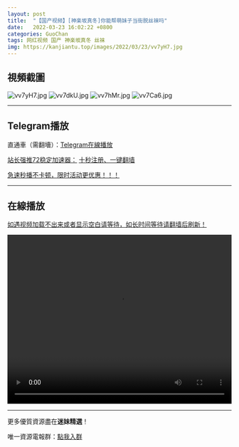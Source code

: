 ```yaml
---
layout: post
title:  "【国产视频】[神楽坂真冬]你能帮萌妹子当街脱丝袜吗"
date:   2022-03-23 16:02:22 +0800
categories: GuoChan
tags: 网红视频 国产 神楽坂真冬 丝袜
img: https://kanjiantu.top/images/2022/03/23/vv7yH7.jpg
---
```



## 視頻截圖

![vv7yH7.jpg](https://kanjiantu.top/images/2022/03/23/vv7yH7.jpg)
![vv7dkU.jpg](https://kanjiantu.top/images/2022/03/23/vv7dkU.jpg)
![vv7hMr.jpg](https://kanjiantu.top/images/2022/03/23/vv7hMr.jpg)
![vv7Ca6.jpg](https://kanjiantu.top/images/2022/03/23/vv7Ca6.jpg)

* * *
## Telegram播放

直通車（需翻墻）：[Telegram在線播放](https://t.me/mimeijingxuan/275)

<u>站长强推72稳定加速器：</u> [十秒注册、一键翻墙](https://www.mimei.blog/skip/vpn.html)


<u>急速秒播不卡顿，限时活动更优惠！！！</u>
* * *
## 在線播放
<u>如遇视频加载不出来或者显示空白请等待，如长时间等待请翻墙后刷新！</u>
<center><video src="https://cdn.publer.io/uploads/videos/6245e7dfdb279736bfa807ac/d920ef9f0d4b7fc5a3e5491dee17e96d.mp4" width="100%" height="380px" controls="controls"></video></center>

* * *
更多優質資源盡在**迷妹精選**！

唯一資源電報群：[點我入群](https://t.me/mimeijingxuan)


